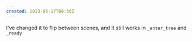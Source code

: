 ```yaml
---
created: 2023-05-17T00:56Z
---
```


I've changed it to flip between scenes, and it still works in `_enter_tree` and `_ready`

